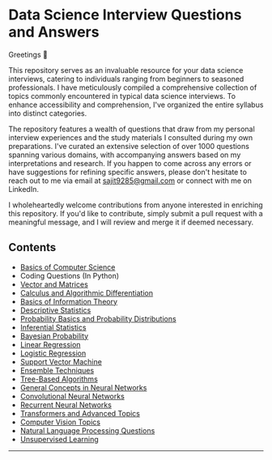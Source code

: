 # Data Science Interview Questions and Answers

Greetings :wave:

This repository serves as an invaluable resource for your data science interviews, catering to individuals ranging from beginners to seasoned professionals. I have meticulously compiled a comprehensive collection of topics commonly encountered in typical data science interviews. To enhance accessibility and comprehension, I've organized the entire syllabus into distinct categories.

The repository features a wealth of questions that draw from my personal interview experiences and the study materials I consulted during my own preparations. I've curated an extensive selection of over 1000 questions spanning various domains, with accompanying answers based on my interpretations and research. If you happen to come across any errors or have suggestions for refining specific answers, please don't hesitate to reach out to me via email at sajit9285@gmail.com or connect with me on LinkedIn.

I wholeheartedly welcome contributions from anyone interested in enriching this repository. If you'd like to contribute, simply submit a pull request with a meaningful message, and I will review and merge it if deemed necessary.

Contents
---

- [Basics of Computer Science](https://github.com/ajitsingh98/Data-Science-Interview-Questions/blob/main/computer_science_questions.md)
- Coding Questions (In Python)
- [Vector and Matrices](https://github.com/ajitsingh98/Data-Science-Interview-Questions/blob/main/vectors_and_matrices.md)
- [Calculus and Algorithmic Differentiation](https://github.com/ajitsingh98/Data-Science-Interview-Questions/blob/main/calculus_and_algorithmic_differentiation.md)
- [Basics of Information Theory](https://github.com/ajitsingh98/Data-Science-Interview-Questions/blob/main/information_theory.md)
- [Descriptive Statistics](https://github.com/ajitsingh98/Data-Science-Interview-Questions/blob/main/descriptive_statistics.md)
- [Probability Basics and Probability Distributions](https://github.com/ajitsingh98/Data-Science-Interview-Questions/blob/main/probability_basics_and_probability_distributions.md)
- [Inferential Statistics](https://github.com/ajitsingh98/Data-Science-Interview-Questions/blob/main/inferential_statistics.md)
- [Bayesian Probability](https://github.com/ajitsingh98/Data-Science-Interview-Questions/blob/main/bayesian_probability.md)
- [Linear Regression](https://github.com/ajitsingh98/Data-Science-Interview-Questions/blob/main/linear_regression.md)
- [Logistic Regression](https://github.com/ajitsingh98/Data-Science-Interview-Questions/blob/main/logistic_regression_questions.md)
- [Support Vector Machine](https://github.com/ajitsingh98/Data-Science-Interview-Questions/blob/main/support_vector_machines.md)
- [Ensemble Techniques](https://github.com/ajitsingh98/Data-Science-Interview-Questions/blob/main/ensemble_techniques.md)
- [Tree-Based Algorithms](https://github.com/ajitsingh98/Data-Science-Interview-Questions/blob/main/tree_based_algorithms.md)
- [General Concepts in Neural Networks](https://github.com/ajitsingh98/Data-Science-Interview-Questions/blob/main/general_concepts_in_neural_networks.md)
- [Convolutional Neural Networks](https://github.com/ajitsingh98/Data-Science-Interview-Questions/blob/main/convolution_neural_networks_questions.md)
- [Recurrent Neural Networks](https://github.com/ajitsingh98/Data-Science-Interview-Questions/blob/main/recurrent_neural_networks.md)
- [Transformers and Advanced Topics](https://github.com/ajitsingh98/Data-Science-Interview-Questions/blob/main/transformers_and_advanced_topics.md)
- [Computer Vision Topics](https://github.com/ajitsingh98/Data-Science-Interview-Questions/blob/main/computer_vision_topics.md)
- [Natural Language Processing Questions](https://github.com/ajitsingh98/Data-Science-Interview-Questions/blob/main/natural_language_processing_questions.md)
- [Unsupervised Learning](https://github.com/ajitsingh98/Data-Science-Interview-Questions/blob/main/unsupervised_learning.md)

---
